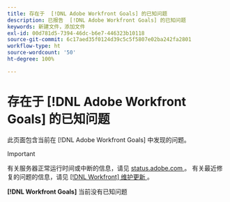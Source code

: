 ```yaml
---
title: 存在于  [!DNL Adobe Workfront Goals] 的已知问题
description: 已报告  [!DNL Adobe Workfront Goals] 的已知问题
keywords: 新建文件，添加文件
exl-id: 00d781d5-7394-46dc-b6e7-446323b10118
source-git-commit: 6c17aed35f0124d39c5c5f5807e02ba242fa2801
workflow-type: ht
source-wordcount: '50'
ht-degree: 100%

---
```


# 存在于 [!DNL Adobe Workfront Goals] 的已知问题

此页面包含当前在 [!DNL Adobe Workfront Goals] 中发现的问题。

>[!IMPORTANT]
>
>有关服务器正常运行时间或中断的信息，请见 [status.adobe.com ](https://status.adobe.com)。 有关最近修复的问题的信息，请见 [[!DNL Workfront]  维护更新 ](../maintenance/current-updates.md)。

**[!DNL Workfront Goals]** 当前没有已知问题

<!--


-->

